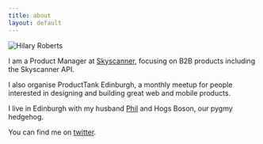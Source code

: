 ```yaml
---
title: about
layout: default
---
```


![Hilary Roberts](http://www.startupsummit2012.com/images/speakers/hilary_roberts.png)

I am a Product Manager at [Skyscanner](http://www.skyscanner.net), focusing on B2B products including the Skyscanner API.

I also organise ProductTank Edinburgh, a monthly meetup for people interested in designing and building great web and mobile products.

I live in Edinburgh with my husband [Phil](http://twitter.com/philiproberts) and Hogs Boson, our pygmy hedgehog.

You can find me on [twitter](http://twitter.com/hilcsr).
